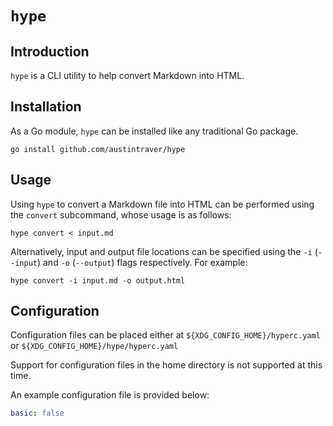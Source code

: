 # `hype`

## Introduction

`hype` is a CLI utility to help convert Markdown into HTML.

## Installation

As a Go module, `hype` can be installed like any traditional Go package.

```shell script
go install github.com/austintraver/hype
```

## Usage

Using `hype` to convert a Markdown file into HTML can be performed using the
`convert` subcommand, whose usage is as follows:

```shell script
hype convert < input.md
```

Alternatively, input and output file locations can be specified using the `-i`
(`--input`) and `-o` (`--output`) flags respectively. For example:

```shell script
hype convert -i input.md -o output.html
```

## Configuration

Configuration files can be placed either at `${XDG_CONFIG_HOME}/hyperc.yaml` or
`${XDG_CONFIG_HOME}/hype/hyperc.yaml`

Support for configuration files in the home directory is not supported at this
time.

An example configuration file is provided below:

```yaml
basic: false
```
